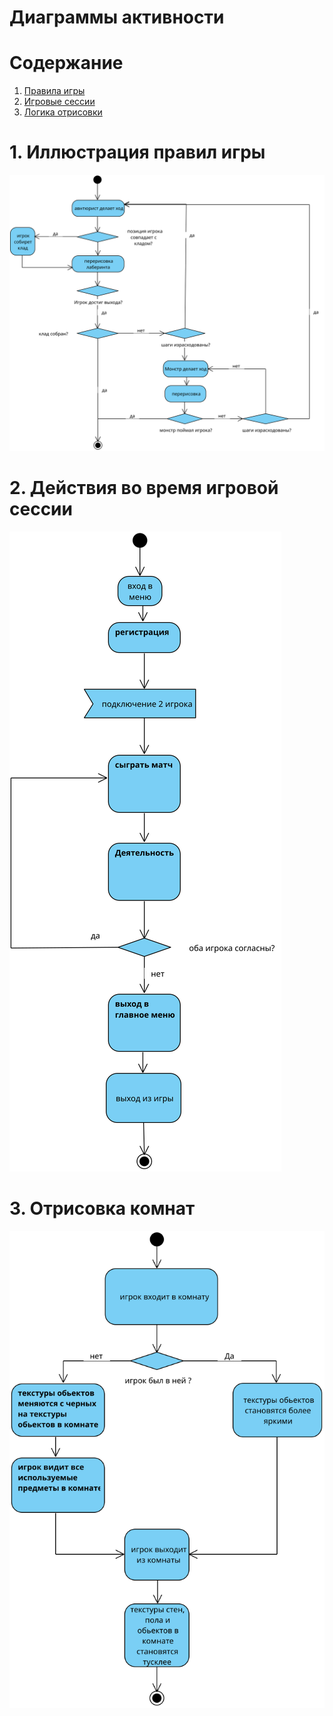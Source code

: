 # Диаграммы активности

# Содержание
1. [Правила игры](#1)  
2. [Игровые сессии](#2)  
3. [Логика отрисовки](#3)

<a name="1"/>

# 1. Иллюстрация правил игры 
![Диаграмма активностей 1](../Images/Activity%20Diagram.svg)

<a name="2"/>

# 2. Действия во время игровой сессии
![Диаграмма активностей 2](../Images/Activity%20Diagram2.svg)

<a name="3"/>

# 3. Отрисовка комнат
![Диаграмма активностей 3](../Images/Activity%20Diagram3.svg)